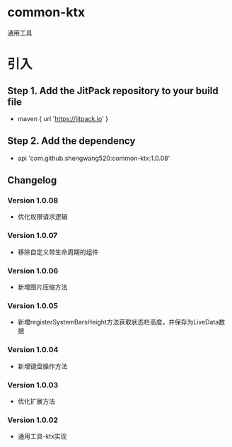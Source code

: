# common-ktx

通用工具

# 引入

## Step 1. Add the JitPack repository to your build file

* maven { url '<https://jitpack.io>' }

## Step 2. Add the dependency

* api 'com.github.shengwang520:common-ktx:1.0.08'

## Changelog

### Version 1.0.08

* 优化权限请求逻辑

### Version 1.0.07

* 移除自定义带生命周期的组件

### Version 1.0.06

* 新增图片压缩方法

### Version 1.0.05

* 新增registerSystemBarsHeight方法获取状态栏高度，并保存为LiveData数据

### Version 1.0.04

* 新增键盘操作方法

### Version 1.0.03

* 优化扩展方法

### Version 1.0.02

* 通用工具-ktx实现